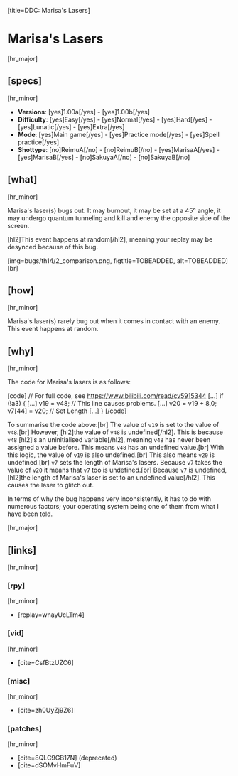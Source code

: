 [title=DDC: Marisa's Lasers]
# Marisa's Lasers
[hr_major]

## [specs]
[hr_minor]

* **Versions**: [yes]1.00a[/yes] - [yes]1.00b[/yes]
* **Difficulty**: [yes]Easy[/yes] - [yes]Normal[/yes] - [yes]Hard[/yes] - [yes]Lunatic[/yes] - [yes]Extra[/yes]
* **Mode**: [yes]Main game[/yes] -  [yes]Practice mode[/yes] - [yes]Spell practice[/yes]
* **Shottype**: [no]ReimuA[/no] - [no]ReimuB[/no] - [yes]MarisaA[/yes] - [yes]MarisaB[/yes] - [no]SakuyaA[/no] - [no]SakuyaB[/no]

## [what]
[hr_minor]

Marisa's laser(s) bugs out. It may burnout, it may be set at a 45° angle, it may undergo quantum tunneling and kill and enemy the opposite side of the screen. 

[hl2]This event happens at random[/hl2], meaning your replay may be desynced because of this bug.

[img=bugs/th14/2_comparison.png, figtitle=TOBEADDED, alt=TOBEADDED] [br]
## [how]
[hr_minor]

Marisa's laser(s) rarely bug out when it comes in contact with an enemy. This event happens at random. 

## [why]
[hr_minor]

The code for Marisa's lasers is as follows:

[code] // For full code, see https://www.bilibili.com/read/cv5915344
\[...\]
if (!a3)
{
    \[...\]
    v19 = v48; // This line causes problems.
    \[...\]
    v20 = v19 + 8,0;
    v7[44] = v20; // Set Length
    \[...\]
}
[/code]

To summarise the code above:[br]
The value of ``v19`` is set to the value of ``v48``.[br]
However, [hl2]the value of ``v48`` is undefined[/hl2]. This is because ``v48`` [hl2]is an uninitialised variable[/hl2], meaning ``v48`` has never been assigned a value before. This means ``v48`` has an undefined value.[br]
With this logic, the value of ``v19`` is also undefined.[br]
This also means ``v20`` is undefined.[br]
``v7`` sets the length of Marisa's lasers. Because ``v7`` takes the value of ``v20`` it means that ``v7`` too is undefined.[br]
Because ``v7`` is undefined, [hl2]the length of Marisa's laser is set to an undefined value[/hl2]. This causes the laser to glitch out.


In terms of why the bug happens very inconsistently, it has to do with numerous factors; your operating system being one of them from what I have been told.

[hr_major]
## [links]
[hr_minor]
### [rpy]
[hr_minor]

+ [replay=wnayUcLTm4]

### [vid]
[hr_minor]

+ [cite=CsfBtzUZC6]

### [misc]
[hr_minor]

+ [cite=zh0UyZj9Z6]

### [patches]
[hr_minor]

+ [cite=8QLC9GB17N] (deprecated)
+ [cite=dSOMvHmFuV]
